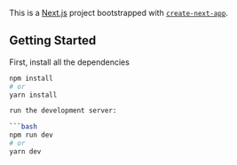 This is a [Next.js](https://nextjs.org/) project bootstrapped with [`create-next-app`](https://github.com/vercel/next.js/tree/canary/packages/create-next-app).

## Getting Started

First, install all the dependencies
```bash
npm install
# or
yarn install

run the development server:

```bash
npm run dev
# or
yarn dev
```
